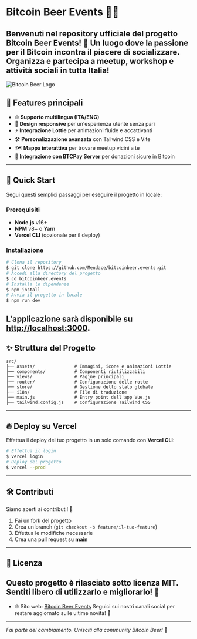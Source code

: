 # Bitcoin Beer Events 🎉🍺

Benvenuti nel repository ufficiale del progetto **Bitcoin Beer Events**! 🚀
Un luogo dove la passione per il Bitcoin incontra il piacere di socializzare. Organizza e partecipa a meetup, workshop e attività sociali in tutta Italia!
---
![Bitcoin Beer Logo](https://bitcoinbeer.events/assets/img/logo.png)
## 🌟 Features principali
- 🌐 **Supporto multilingua (ITA/ENG)**
- 🎨 **Design responsive** per un'esperienza utente senza pari
- ⚡ **Integrazione Lottie** per animazioni fluide e accattivanti
- 🛠️ **Personalizzazione avanzata** con Tailwind CSS e Vite
- 🗺️ **Mappa interattiva** per trovare meetup vicini a te
- 🤝 **Integrazione con BTCPay Server** per donazioni sicure in Bitcoin
---
## 🚀 Quick Start
Segui questi semplici passaggi per eseguire il progetto in locale:
### Prerequisiti
- **Node.js** v16+
- **NPM** v8+ o **Yarn**
- **Vercel CLI** (opzionale per il deploy)
### Installazione
```bash
# Clona il repository
$ git clone https://github.com/Mendace/bitcoinbeer.events.git
# Accedi alla directory del progetto
$ cd bitcoinbeer.events
# Installa le dipendenze
$ npm install
# Avvia il progetto in locale
$ npm run dev
```
L'applicazione sarà disponibile su [http://localhost:3000](http://localhost:3000).
---
## ✨ Struttura del Progetto
```plaintext
src/
├── assets/               # Immagini, icone e animazioni Lottie
├── components/           # Componenti riutilizzabili
├── views/                # Pagine principali
├── router/               # Configurazione delle rotte
├── store/                # Gestione dello stato globale
├── i18n/                 # File di traduzione
├── main.js               # Entry point dell'app Vue.js
├── tailwind.config.js    # Configurazione Tailwind CSS
```
---
## 🔥 Deploy su Vercel
Effettua il deploy del tuo progetto in un solo comando con **Vercel CLI**:
```bash
# Effettua il login
$ vercel login
# Deploy del progetto
$ vercel --prod
```
---
## 🛠️ Contributi
Siamo aperti ai contributi! 💪
1. Fai un fork del progetto
2. Crea un branch (`git checkout -b feature/il-tuo-feature`)
3. Effettua le modifiche necessarie
4. Crea una pull request su **main**
---
## 📄 Licenza
Questo progetto è rilasciato sotto licenza **MIT**. Sentiti libero di utilizzarlo e migliorarlo! 🚀
---
- 🌐 Sito web: [Bitcoin Beer Events](https://bitcoinbeer.events)
Seguici sui nostri canali social per restare aggiornato sulle ultime novità! 🧡
---
*Fai parte del cambiamento. Unisciti alla community Bitcoin Beer!* 🎉